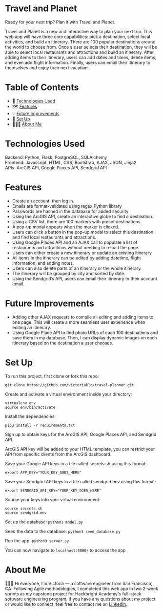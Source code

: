 # Travel and Planet
Ready for your next trip? Plan it with Travel and Planet. 

Travel and Planet is a new and interactive way to plan your next trip. This web app will have three core capabilities: pick a destination, select local activities, and build an itinerary. There are 100 popular destinations around the world to choose from. Once a user selects their destination, they will be able to select local restaurants and attractions and build an itinerary. After adding items to their itinerary, users can add dates and times, delete items, and even add flight information. Finally, users can email their itinerary to themselves and enjoy their next vacation.

# Table of Contents
* 🤖 [Technologies Used](https://github.com/victoriaklo/travel-planner/edit/main/README.md#technologies-used)
* 🗺 [Features](https://github.com/victoriaklo/travel-planner/edit/main/README.md#features)
* 💡 [Future Improvements](https://github.com/victoriaklo/travel-planner/edit/main/README.md#future-improvements)
* 🔌 [Set Up](https://github.com/victoriaklo/travel-planner/edit/main/README.md#set-up)
* 👩🏻‍💻 [About Me](https://github.com/victoriaklo/travel-planner/edit/main/README.md#about-me)

# Technologies Used
Backend: Python, Flask, PostgreSQL, SQLAlchemy \
Frontend: Javascript, HTML, CSS, Bootstrap, AJAX, JSON, Jinja2 \
APIs: ArcGIS API, Google Places API, Sendgrid API

# Features
* Create an account, then log in.
* Emails are format-validated using regex Python library
* Passwords are hashed in the database for added security
* Using the ArcGIS API, create an interactive globe to find a destination.
* Using a CSV list, there are 100 markers with preset destinations.
* A pop-up modal appears when the marker is clicked.
* Users can click a button in the pop-up modal to select this destination and find local restaurants and attractions.
* Using Google Places API and an AJAX call to populate a list of restaurants and attractions without needing to reload the page. 
* Users can either create a new itinerary or update an existing itinerary
* All items in the itinerary can be edited by adding datetime, flight information, and adding notes. 
* Users can also delete parts of an itinerary or the whole itinerary.
* The itinerary will be grouped by city and sorted by date.
* Using the Sendgrid’s API, users can email their itinerary to their account email.

# Future Improvements
* Adding other AJAX requests to compile all editing and adding items to one page. This will create a more seamless user experience when editing an itinerary.
* Using Google Place API to find photo URLs of each 100 destinations and save them in my database. Then, I can display dynamic images on each itinerary based on the destination a user chooses.

# Set Up
To run this project, first clone or fork this repo:

`git clone https://github.com/victoriaklo/travel-planner.git`
 
Create and activate a virtual environment inside your directory:
```
virtualenv env
source env/bin/activate
```
 
Install the dependencies:

`pip3 install -r requirements.txt`
 
Sign up to obtain keys for the ArcGIS API, Google Places API, and Sendgrid API.

ArcGIS API key will be added to your HTML template, you can restrict your API from specific clients from the ArcGIS dashboard.

Save your Google API keys in a file called secrets.sh using this format:

`export APP_KEY="YOUR_KEY_GOES_HERE"`

Save your Sendgrid API keys in a file called sendgrid.env using this format:

`export SENDGRID_API_KEY="YOUR_KEY_GOES_HERE"`
 
Source your keys into your virtual environment:
```
source secrets.sh
source sendgrid.env
```

 
Set up the database:
`python3 model.py`


Seed the data to the database:
`python3 seed_database.py`
 
Run the app:
`python3 server.py`
 
You can now navigate to `localhost:5000/` to access the app


# About Me
👩🏻‍💻  Hi everyone, I’m Victoria — a software engineer from San Francisco, CA. Following Agile methodologies, I completed this web app in two 2-week sprints as my capstone project for Hackbright Academy's full-stack software engineering program. If you have any questions about my project or would like to connect, feel free to contact me on [LinkedIn](https://www.linkedin.com/in/victoria-lo/).
